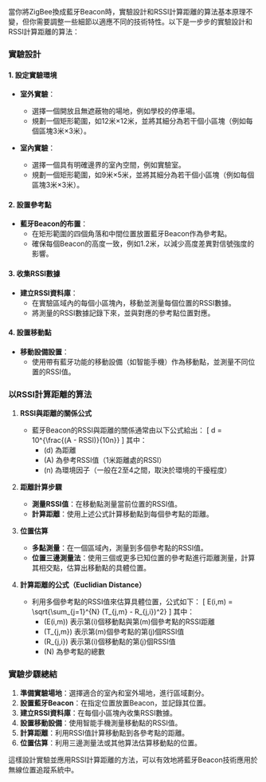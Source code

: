 當你將ZigBee換成藍牙Beacon時，實驗設計和RSSI計算距離的算法基本原理不變，但你需要調整一些細節以適應不同的技術特性。以下是一步步的實驗設計和RSSI計算距離的算法：

### 實驗設計

#### 1. 設定實驗環境
- **室外實驗**：
  - 選擇一個開放且無遮蔽物的場地，例如學校的停車場。
  - 規劃一個矩形範圍，如12米×12米，並將其細分為若干個小區塊（例如每個區塊3米×3米）。

- **室內實驗**：
  - 選擇一個具有明確邊界的室內空間，例如實驗室。
  - 規劃一個矩形範圍，如9米×5米，並將其細分為若干個小區塊（例如每個區塊3米×3米）。

#### 2. 設置參考點
- **藍牙Beacon的布置**：
  - 在矩形範圍的四個角落和中間位置放置藍牙Beacon作為參考點。
  - 確保每個Beacon的高度一致，例如1.2米，以減少高度差異對信號強度的影響。

#### 3. 收集RSSI數據
- **建立RSSI資料庫**：
  - 在實驗區域內的每個小區塊內，移動並測量每個位置的RSSI數據。
  - 將測量的RSSI數據記錄下來，並與對應的參考點位置對應。

#### 4. 設置移動點
- **移動設備設置**：
  - 使用帶有藍牙功能的移動設備（如智能手機）作為移動點，並測量不同位置的RSSI值。

### 以RSSI計算距離的算法

1. **RSSI與距離的關係公式**
   - 藍牙Beacon的RSSI與距離的關係通常由以下公式給出：
     \[
     d = 10^{\frac{(A - RSSI)}{10n}}
     \]
     其中：
     - \(d\) 為距離
     - \(A\) 為參考RSSI值（1米距離處的RSSI）
     - \(n\) 為環境因子（一般在2至4之間，取決於環境的干擾程度）

2. **距離計算步驟**
   - **測量RSSI值**：在移動點測量當前位置的RSSI值。
   - **計算距離**：使用上述公式計算移動點到每個參考點的距離。

3. **位置估算**
   - **多點測量**：在一個區域內，測量到多個參考點的RSSI值。
   - **位置三邊測量法**：使用三個或更多已知位置的參考點進行距離測量，計算其相交點，估算出移動點的具體位置。

4. **計算距離的公式（Euclidian Distance）**
   - 利用多個參考點的RSSI值來估算具體位置，公式如下：
     \[
     E(i,m) = \sqrt{\sum_{j=1}^{N} (T_{j,m} - R_{j,i})^2}
     \]
     其中：
     - \(E(i,m)\) 表示第\(i\)個移動點與第\(m\)個參考點的RSSI距離
     - \(T_{j,m}\) 表示第\(m\)個參考點的第\(j\)個RSSI值
     - \(R_{j,i}\) 表示第\(i\)個移動點的第\(j\)個RSSI值
     - \(N\) 為參考點的總數

### 實驗步驟總結
1. **準備實驗場地**：選擇適合的室內和室外場地，進行區域劃分。
2. **設置藍牙Beacon**：在指定位置放置Beacon，並記錄其位置。
3. **建立RSSI資料庫**：在每個小區塊內收集RSSI數據。
4. **設置移動設備**：使用智能手機測量移動點的RSSI值。
5. **計算距離**：利用RSSI值計算移動點到各參考點的距離。
6. **位置估算**：利用三邊測量法或其他算法估算移動點的位置。

這樣設計實驗並應用RSSI計算距離的方法，可以有效地將藍牙Beacon技術應用於無線位置追蹤系統中。
